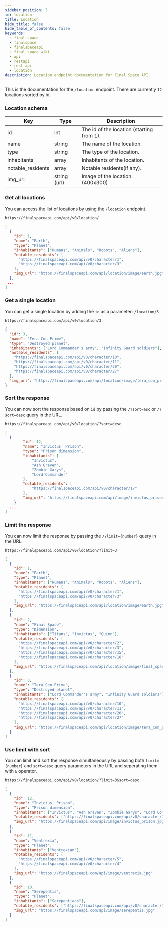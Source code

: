 ```yaml
---
sidebar_position: 3
id: location
title: Location
hide_title: false
hide_table_of_contents: false
keywords:
  - final space
  - finalspace
  - finalspaceapi
  - final space wiki
  - api
  - restapi
  - rest api
  - location
description: Location endpoint documentation for Final Space API.
---
```


This is the documentation for the `/location` endpoint. There are currently `12` locations sorted by id.

### Location schema

| Key               | Type         | Description                               |
| ----------------- | ------------ | ----------------------------------------- |
| id                | int          | The id of the location (starting from 1). |
| name              | string       | The name of the location.                 |
| type              | string       | The type of the location.                 |
| inhabitants       | array        | Inhabitants of the location.              |
| notable_residents | array        | Notable residents(if any).                |
| img_url           | string (url) | Image of the location. (400x300)          |

### Get all locations

You can access the list of locations by using the `/location` endpoint.

```
https://finalspaceapi.com/api/v0/location/
```

```json
[
  {
    "id": 1,
    "name": "Earth",
    "type": "Planet",
    "inhabitants": ["Humans", "Animals", "Robots", "Aliens"],
    "notable_residents": [
      "https://finalspaceapi.com/api/v0/character/1",
      "https://finalspaceapi.com/api/v0/character/3"
    ],
    "img_url": "https://finalspaceapi.com/api/location/image/earth.jpg"
  },
 ...
]
```

### Get a single location

You can get a single location by adding the `id` as a parameter: `/location/3`

```
https://finalspaceapi.com/api/v0/location/3
```

```json
{
  "id": 3,
  "name": "Tera Con Prime",
  "type": "Destroyed planet",
  "inhabitants": ["Lord Commander's army", "Infinity Guard soldiers"],
  "notable_residents": [
    "https://finalspaceapi.com/api/v0/character/10",
    "https://finalspaceapi.com/api/v0/character/11",
    "https://finalspaceapi.com/api/v0/character/20",
    "https://finalspaceapi.com/api/v0/character/27"
  ],
  "img_url": "https://finalspaceapi.com/api/location/image/tera_con_prime.jpg"
}
```

### Sort the response

You can now sort the response based on `id` by passing the `/?sort=asc` or `/?sort=desc` query in the URL.

```
https://finalspaceapi.com/api/v0/location/?sort=desc
```

```json
[
  {
        "id": 12,
        "name": "Invictus' Prison",
        "type": "Prison dimension",
        "inhabitants": [
            "Invictus",
            "Ash Graven",
            "Zombie Garys",
            "Lord Commander"
        ],
        "notable_residents": [
            "https://finalspaceapi.com/api/v0/character/17"
        ],
        "img_url": "https://finalspaceapi.com/api/image/invictus_prison.jpg"
    }
  ...
]
```

### Limit the response

You can now limit the response by passing the `/?limit={number}` query in the URL.

```
https://finalspaceapi.com/api/v0/location/?limit=3
```

```json
[
  {
    "id": 1,
    "name": "Earth",
    "type": "Planet",
    "inhabitants": ["Humans", "Animals", "Robots", "Aliens"],
    "notable_residents": [
      "https://finalspaceapi.com/api/v0/character/1",
      "https://finalspaceapi.com/api/v0/character/3"
    ],
    "img_url": "https://finalspaceapi.com/api/location/image/earth.jpg"
  },
  {
    "id": 2,
    "name": "Final Space",
    "type": "Dimension",
    "inhabitants": ["Titans", "Invictus", "Quinn"],
    "notable_residents": [
      "https://finalspaceapi.com/api/v0/character/2",
      "https://finalspaceapi.com/api/v0/character/3",
      "https://finalspaceapi.com/api/v0/character/15",
      "https://finalspaceapi.com/api/v0/character/18"
    ],
    "img_url": "https://finalspaceapi.com/api/location/image/final_space.jpg"
  },
  {
    "id": 3,
    "name": "Tera Con Prime",
    "type": "Destroyed planet",
    "inhabitants": ["Lord Commander's army", "Infinity Guard soldiers"],
    "notable_residents": [
      "https://finalspaceapi.com/api/v0/character/10",
      "https://finalspaceapi.com/api/v0/character/11",
      "https://finalspaceapi.com/api/v0/character/20",
      "https://finalspaceapi.com/api/v0/character/27"
    ],
    "img_url": "https://finalspaceapi.com/api/location/image/tera_con_prime.jpg"
  }
]
```

### Use limit with sort

You can limit and sort the response simultaneously by passing both `limit={number}` and `sort=desc` query parameters in the URL and seperating them with `&` operator.

```
https://finalspaceapi.com/api/v0/location/?limit=3&sort=desc
```

```json
[
  {
    "id": 12,
    "name": "Invictus' Prison",
    "type": "Prison dimension",
    "inhabitants": ["Invictus", "Ash Graven", "Zombie Garys", "Lord Commander"],
    "notable_residents": ["https://finalspaceapi.com/api/v0/character/17"],
    "img_url": "https://finalspaceapi.com/api/image/invictus_prison.jpg"
  },
  {
    "id": 11,
    "name": "Ventrexia",
    "type": "Planet",
    "inhabitants": ["Ventrexian"],
    "notable_residents": [
      "https://finalspaceapi.com/api/v0/character/5",
      "https://finalspaceapi.com/api/v0/character/4"
    ],
    "img_url": "https://finalspaceapi.com/api/image/ventrexia.jpg"
  },
  {
    "id": 10,
    "name": "Serepentis",
    "type": "Planet",
    "inhabitants": ["Serepentians"],
    "notable_residents": ["https://finalspaceapi.com/api/v0/character/7"],
    "img_url": "https://finalspaceapi.com/api/image/serepentis.jpg"
  }
]
```
